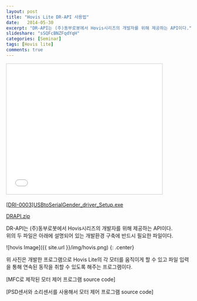 ```yaml
---
layout: post
title: "Hovis Lite DR-API 사용법"
date:   2014-05-30
excerpt: "DR-API는 (주)동부로봇에서 Hovis시리즈의 개발자를 위해 제공하는 API이다."
slideshare: "sSQFcBNZFqdYqH"
categories: [Seminar]
tags: [Hovis lite]
comments: true
---
```


<iframe src="//www.slideshare.net/slideshow/embed_code/key/sSQFcBNZFqdYqH" width="425" height="355" frameborder="0" marginwidth="0" marginheight="0" scrolling="no" style="border:1px solid #CCC; border-width:1px; margin-bottom:5px; max-width: 100%;" allowfullscreen=""> </iframe>

<a href="{{ site.url }}/files/[DRI-0003]USBtoSerialGender_driver_Setup.exe">[DRI-0003]USBtoSerialGender_driver_Setup.exe</a>

<a href="{{ site.url }}/files/DRAPI.zip">DRAPI.zip</a>

DR-API는 (주)동부로봇에서 Hovis시리즈의 개발자를 위해 제공하는 API이다.  
위의 두 파일은 아래에 설명되어 있는 개발환경 구축에 반드시 필요한 파일이다.

![hovis Image]({{ site.url }}/img/hovis.png)
{: .center}

위 사진은 개발한 프로그램으로 Hovis Lite의 각 모터를 움직이게 할 수 있고 파일 입력을 통해 연속된 동작을 취할 수 있도록 해주는 프로그램이다.

[MFC로 제작된 모터 제어 프로그램 source code]

[PSD센서와 소리센서를 사용해서 모터 제어 프로그램 source code]

[MFC로 제작된 모터 제어 프로그램 소스 링크]: https://github.com/yunsangq/hovis-lite-motor-control
[PSD센서와 소리센서를 사용해서 모터 제어 프로그램 소스 링크]: https://github.com/yunsangq/hovis-lite-example